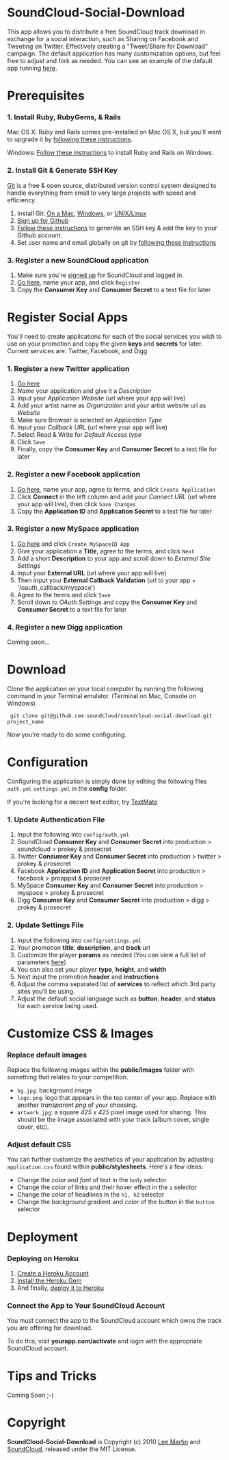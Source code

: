 # SoundCloud-Social-Download

This app allows you to distribute a free SoundCloud track download in exchange for a social interaction, such as Sharing on Facebook and Tweeting on Twitter. Effectively creating a "Tweet/Share for Download" campaign. The default application has many customization options, but feel free to adjust and fork as needed. You can see an example of the default app running [here](http://soundcloud-social-download.heroku.com/).

# Prerequisites

### 1. Install Ruby, RubyGems, & Rails

Mac OS X: Ruby and Rails comes pre-installed on Mac OS X, but you'll want to upgrade it by [following these instructions](http://developer.apple.com/Tools/developonrailsleopard.html).

Windows: [Follow these instructions](http://wiki.rubyonrails.org/getting-started/installation/windows) to install Ruby and Rails on Windows.

### 2. Install Git & Generate SSH Key

[Git](http://git-scm.com/) is a free & open source, distributed version control system designed to handle everything from small to very large projects with speed and efficiency.

1. Install Git: [On a Mac](http://github.com/guides/get-git-on-mac), [Windows](http://code.google.com/p/msysgit/), or [UNIX/Linux](http://book.git-scm.com/2_installing_git.html) 
2. [Sign up for Github](https://github.com/signup/free)
3. [Follow these instructions](http://help.github.com/mac-key-setup/) to generate an SSH key & add the key to your Github account.
4. Set user name and email globally on git by [following these instructions](http://help.github.com/git-email-settings/)

### 3. Register a new SoundCloud application

1. Make sure you're [signed up](http://soundcloud.com/signup) for SoundCloud and logged in.
2. [Go here](http://soundcloud.com/you/apps/new), name your app, and click `Register`
3. Copy the **Consumer Key** and **Consumer Secret** to a text file for later

# Register Social Apps

You'll need to create applications for each of the social services you wish to use on your promotion and copy the given **keys** and **secrets** for later. Current services are: Twitter, Facebook, and Digg

### 1. Register a new Twitter application

1. [Go here](http://twitter.com/apps/new)
2. *Name* your application and give it a *Description*
3. Input your *Application Website* (url where your app will live)
4. Add your artist name as *Organization* and your artist website url as *Website*
5. Make sure Browser is selected on *Application Type*
6. Input your *Callback URL* (url where your app will live)
7. Select Read & Write for *Default Access type*
8. Click `Save`
9. Finally, copy the **Consumer Key** and **Consumer Secret** to a text file for later

### 2. Register a new Facebook application

1. [Go here](http://www.facebook.com/developers/createapp.php), name your app, agree to terms, and click `Create Application`
2. Click **Connect** in the left column and add your *Connect URL* (url where your app will live), then click `Save Changes`
3. Copy the **Application ID** and **Application Secret** to a text file for later

### 3. Register a new MySpace application

1. [Go here](http://developer.myspace.com/modules/apps/pages/CreateAppAccount.aspx) and click `Create MySpaceID App`
2. Give your application a **Title**, agree to the terms, and click `Next`
3. Add a short **Description** to your app and scroll down to _External Site Settings_
4. Input your **External URL** (url where your app will live)
5. Then input your **External Callback Validation** (url to your app + '/oauth_callback/myspace')
6. Agree to the terms and click `Save`
7. Scroll down to _OAuth Settings_ and copy the **Consumer Key** and **Consumer Secret** to a text file for later

### 4. Register a new Digg application

Coming soon...

# Download

Clone the application on your local computer by running the following command in your Terminal emulator. (Terminal on Mac, Console on Windows)

     git clone git@github.com:soundcloud/soundcloud-social-download.git project_name

Now you're ready to do some configuring.

# Configuration

Configuring the application is simply done by editing the following files `auth.yml` `settings.yml` in the **config** folder.

If you're looking for a decent text editor, try [TextMate](http://macromates.com/)

### 1. Update Authentication File

1. Input the following into `config/auth.yml`
2. SoundCloud **Consumer Key** and **Consumer Secret** into production > soundcloud > prokey & prosecret
3. Twitter **Consumer Key** and **Consumer Secret** into production > twitter > prokey & prosecret
4. Facebook **Application ID** and **Application Secret** into production > facebook > proappid & prosecret
5. MySpace **Consumer Key** and **Consumer Secret** into production > myspace > prokey & prosecret
6. Digg **Consumer Key** and **Consumer Secret** into production > digg > prokey & prosecret

### 2. Update Settings File

1. Input the following into `config/settings.yml`
2. Your promotion **title**, **description**, and **track** url
3. Customize the player **params** as needed (You can view a full list of parameters [here](http://wiki.github.com/soundcloud/Widget-JS-API/widget-options))
4. You can also set your player **type**, **height**, and **width**
5. Next input the promotion **header** and **instructions**
6. Adjust the comma separated list of **services** to reflect which 3rd party sites you'll be using.
7. Adjust the default social language such as **button**, **header**, and **status** for each service being used.  

# Customize CSS & Images

### Replace default images

Replace the following images within the **public/images** folder with something that relates to your competition.

* `bg.jpg`: background image
* `logo.png`: logo that appears in the top center of your app. Replace with another _transparent png_ of your choosing.
* `artwork.jpg`: a square _425 x 425_ pixel image used for sharing. This should be the image associated with your track (album cover, single cover, etc).

### Adjust default CSS

You can further customize the aesthetics of your application by adjusting `application.css` found within **public/stylesheets**. Here's a few ideas:

* Change the _color_ and _font_ of text in the `body` selector
* Change the _color_ of links and their hover effect in the `a` selector
* Change the _color_ of headlines in the `h1, h2` selector
* Change the _background_ gradient and _color_ of the button in the `button` selector

# Deployment

### Deploying on Heroku

1. [Create a Heroku Account](http://heroku.com/signup)
2. [Install the Heroku Gem](http://docs.heroku.com/heroku-command)
3. And finally, [deploy it to Heroku](http://docs.heroku.com/quickstart#getting-your-app-on-heroku)

### Connect the App to Your SoundCloud Account

You must connect the app to the SoundCloud account which owns the track you are offering for download.

To do this, visit **yourapp.com/activate** and login with the appropriate SoundCloud account.

# Tips and Tricks

Coming Soon ;-)

# Copyright

**SoundCloud-Social-Download** is Copyright (c) 2010 [Lee Martin](http://Lee.Ma/rtin) and [SoundCloud](http://soundcloud.com), released under the MIT License.